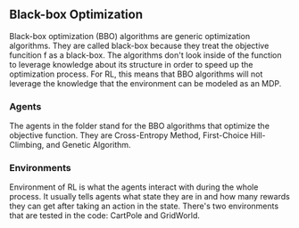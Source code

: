 ## Black-box Optimization

Black-box optimization (BBO) algorithms are generic optimization algorithms. They are called black-box because they treat the objective funcition f as a black-box. The algorithms don't look inside of the function to leverage knowledge about its structure in order to speed up the optimization process. For RL, this means that BBO algorithms will not leverage the knowledge that the environment can be modeled as an MDP.

### Agents

The agents in the folder stand for the BBO algorithms that optimize the objective function. They are Cross-Entropy Method, First-Choice Hill-Climbing, and Genetic Algorithm.

### Environments

Environment of RL is what the agents interact with during the whole process. It usually tells agents what state they are in and how many rewards they can get after taking an action in the state. There's two environments that are tested in the code: CartPole and GridWorld.



